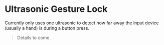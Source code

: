 # Ultrasonic Gesture Lock

Currently only uses one ultrasonic to detect how far away the input device (usually a hand) is during a button press.
> Details to come.
